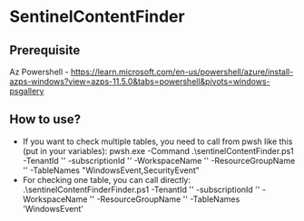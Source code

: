 # SentinelContentFinder

## Prerequisite

Az Powershell - https://learn.microsoft.com/en-us/powershell/azure/install-azps-windows?view=azps-11.5.0&tabs=powershell&pivots=windows-psgallery

## How to use?

- If you want to check multiple tables, you need to call from pwsh like this (put in your variables): pwsh.exe -Command .\sentinelContentFinder.ps1 -TenantId '' -subscriptionId '' -WorkspaceName '' -ResourceGroupName '' -TableNames "WindowsEvent,SecurityEvent"
- For checking one table, you can call directly: .\sentinelContentFinderFinder.ps1 -TenantId '' -subscriptionId '' -WorkspaceName '' -ResourceGroupName '' -TableNames 'WindowsEvent'
